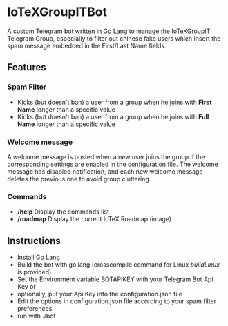 # IoTeXGroupITBot
A custom Telegram bot written in Go Lang to manage the [IoTeXGroupIT](http://t.me/IoTeXGroupIT) Telegram Group, especially to filter out chinese fake users which insert the spam message embedded in the First/Last Name fields.

## Features

### Spam Filter
- Kicks (but doesn't ban) a user from a group when he joins with **First Name** longer than a specific value
- Kicks (but doesn't ban) a user from a group when he joins with **Full Name** longer than a specific value

### Welcome message
A welcome message is posted when a new user joins the group if the corresponding settings are enabled in the configuration file. The welcome message has disabled notification, and each new welcome message deletes the previous one to avoid group cluttering 

### Commands
- **/help** Display the commands list
- **/roadmap** Display the current IoTeX Roadmap (image)

## Instructions
- Install Go Lang
- Build the bot with go lang (crosscompile command for Linux *buildLinux* is provided)
- Set the Environment variable BOTAPIKEY with your Telegram Bot Api Key or
- optionally, put your Api Key into the configuration.json file
- Edit the options in configuration.json file according to your spam filter preferences
- run with ./bot
